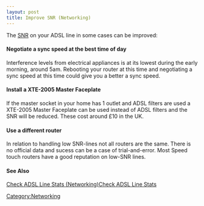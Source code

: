 ```yaml
---
layout: post 
title: Improve SNR (Networking)
---
```


The
[SNR](Check_ADSL_Line_Stats_(Networking)#SNR_/_SNR_Margin "wikilink") on
your ADSL line in some cases can be improved:

#### Negotiate a sync speed at the best time of day

Interference levels from electrical appliances is at its lowest during
the early morning, around 5am. Rebooting your router at this time and
negotiating a sync speed at this time could give you a better a sync
speed.

#### Install a XTE-2005 Master Faceplate

If the master socket in your home has 1 outlet and ADSL filters are used
a XTE-2005 Master Faceplate can be used instead of ADSL filters and the
SNR will be reduced. These cost around £10 in the UK.

#### Use a different router

In relation to handling low SNR-lines not all routers are the same.
There is no official data and sucess can be a case of trial-and-error.
Most Speed touch routers have a good reputation on low-SNR lines.

#### See Also

[Check ADSL Line Stats (Networking)Check ADSL Line
Stats](Check_ADSL_Line_Stats_(Networking)Check_ADSL_Line_Stats "wikilink")

[Category:Networking](Category:Networking "wikilink")
